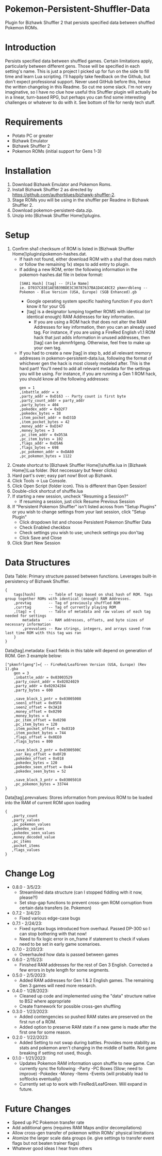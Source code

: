 # Pokemon-Persistent-Shuffler-Data
Plugin for Bizhawk Shuffler 2 that persists specified data between shuffled Pokemon ROMs.

# Introduction
Persists specified data between shuffled games. Certain limitations apply, particularly between different gens. Those will be specified in each setting's name. This is just a project I picked up for fun on the side to fill time and learn Lua scripting. I'll happily take feedback on the Github, but don't expect professional support. Never used GitHub before this, hence the written changelog in this Readme. So cut me some slack. I'm not very imaginative, so I have no clue how useful this Shuffler plugin will actually be in a linear, turn-based RPG, but perhaps you can find some interesting challenges or whatever to do with it. See bottom of file for nerdy tech stuff.

# Requirements
- Potato PC or greater
- Bizhawk Emulator
- Bizhawk Shuffler 2
- Pokemon ROMs (initial support for Gens 1-3)

# Installation
1) Download Bizhawk Emulator and Pokemon Roms.
2) Install Bizhawk Shuffler 2 as directed by https://github.com/authorblues/bizhawk-shuffler-2.
3) Stage ROMs you will be using in the shuffler per Readme in Bizhawk Shuffler 2.
3) Download pokemon-persistent-data.zip.
4) Unzip into [Bizhwak Shuffler Home]\plugins.

# Setup
1) Confirm sha1 checksum of ROM is listed in [Bizhwak Shuffler Home]\plugins\pokemon-hashes.dat.
	- If hash not found, either download ROM with a sha1 that does match or follow the remaining 1x) steps to add entry to plugin.
	- If adding a new ROM, enter the following information in the pokemon-hashes.dat file in below format:
		```
		[SHA1 Hash] [tag] -- [File Name]
		ie. D7037C83E1AE5B39BDE3C30787637BA1D4C48CE2 pkmnrdbleng -- Pokemon - Blue Version (USA, Europe) (SGB Enhanced).gb
		```
		- Google operating system specific hashing function if you don't know it for your OS
		- [tag] is a designator lumping together ROMS with identical (or identical enough) RAM Addresses for key information. 
			- If you are using a ROM hack that does not alter the RAM Addresses for key information, then you can an already used tag. For instance, if you are using a FireRed English v1.1 ROM hack that just adds information in unused addresses, then [tag] can be pkmnfrlgeng. Otherwise, feel free to make up your own tag.
	- If you had to create a new [tag] in step b, add all relevant memory addresses in pokemon-persistent-data.lua, following the format of whichever gen the hack is most closely modeled after. This is the hard part! You'll need to add all relevant metadata for the settings you will be using. For instance, if you are running a Gen 1 ROM hack, you should know all the following addresses:
		```
		gen = 1
		,inbattle_addr = x
		,party_addr = 0xD163 -- Party count is first byte
		,party_count_addr = party_addr
		,party_bytes = 404
		,pokedex_addr = 0xD2F7
		,pokedex_bytes = 38
		,item_pocket_addr = 0xD31D
		,item_pocket_bytes = 42
		,money_addr = 0xD347
		,money_bytes = 3
		,pc_item_addr = 0xD53A
		,pc_item_bytes = 102
		,flags_addr = 0xD5A6
		,flags_bytes = 698
		,pc_pokemon_addr = 0xDA80
		,pc_pokemon_bytes = 1122
		```
2) Create shortcut to [Bizhawk Shuffler Home]\shuffle.lua in [Bizhawk Home]\Lua folder. (Not neccessary but fewer clicks)
3) Hard part's over; easy part now! Boot up Bizhawk.
4) Click Tools -> Lua Console.
5) Click Open Script (folder icon). This is different than Open Session!
6) Double-click shortcut of shuffle.lua
7) If starting a new session, uncheck "Resuming a Session?"
	- If resuming a session, just click Resume Previous Session
8) If "Persistent Pokemon Shuffler" isn't listed across from "Setup Plugins" or you wish to change settings from your last session, click "Setup Plugin"
	- Click dropdown list and choose Persistent Pokemon Shuffler Data
	- Check Enabled checkbox
	- Check settings you wish to use; uncheck settings you don'tag
	- Click Save and Close
9) Click Start New Session

# Data Structures
Data Table: Primary structure passed between functions. Leverages built-in persistency of Bizhawk Shuffler.
	
	{
		tags[hash]		-- Table of tags based on sha1 hash of ROM. Tags group together ROMs with identical (enough) RAM Addresses.
		,prevtag		-- Tag of previously shuffled ROM
		,currtag		-- Tag of currently playing ROM
		,[tag] = {		-- Table of metadata and raw values of each tag needed for settings 
			metadata	-- RAM addresses, offsets, and byte sizes of necessary information
			,prevvalues	-- Raw strings, integers, and arrays saved from last time ROM with this tag was ran
		}
	}
	
Data[tag].metadata: Exact fields in this table will depend on generation of ROM. Gen 3 example below:
	
	["pkmnfrlgeng"]={ -- FireRed/LeafGreen Version (USA, Europe) (Rev 1).gba
		gen = 3
		,inbattle_addr = 0x03003529
		,party_count_addr = 0x02024029
		,party_addr = 0x02024284
		,party_bytes = 600
		
		,save_block_1_pntr = 0x03005008
		,seen1_offset = 0x05F8
		,seen2_offset = 0x3A18
		,money_offset = 0x0290
		,money_bytes = 4
		,pc_item_offset = 0x0298
		,pc_item_bytes = 120
		,item_pocket_offset = 0x0310
		,item_pocket_bytes = 744
		,flags_offset = 0x0EE0
		,flags_bytes = 800
		
		,save_block_2_pntr = 0x0300500C
		,xor_key_offset = 0x0F20
		,pokedex_offset = 0x018
		,pokedex_bytes = 120
		,pokedex_seen_offset = 0x44
		,pokedex_seen_bytes = 52
		
		,save_block_3_pntr = 0x03005010
		,pc_pokemon_bytes = 33744
	}
	
Data[tag].prevvalues: Stores information from previous ROM to be loaded into the RAM of current ROM upon loading
	
	{
	   ,party_count
	   ,party_values
	   ,pc_pokemon_values
	   ,pokedex_values
	   ,pokedex_seen_values
	   ,money_decoded_value
	   ,pc_items
	   ,pocket_items
	   ,flags_values
	}
	
# Change Log
- 0.8.0 - 3/5/23:
	- Streamlined data structure (can I stopped fiddling with it now, please?!)
	- Set stop-gap functions to prevent cross-gen ROM corruption from certain data transfers (ie. Pokemon)
- 0.7.2 - 3/4/23:
	- Fixed various edge-case bugs
- 0.7.1 - 2/24/23: 
	- Fixed syntax bugs introduced from overhaul. Passed DP-300 so I can stop bothering with that now! 
	- Need to fix logic error in on_frame if statement to check if values need to be set in early game scenarioes.
- 0.7.0 - 2/20/23:
	- Oveerhauled how data is passed between games
- 0.6.0 - 2/15/23:
	- Finished RAM addresses for the rest of Gen 3 English. Corrected a few errors in byte length for some segments.
- 0.5.0 - 2/5/2023:
	- Added RAM addresses for Gen 1 & 2 English games. The remaining Gen 3 games will need more research.
- 0.4.0 - 1/28/2023:
	- Cleaned up code and implemented using the "data" structure native to BS2 where appropriate
	- Create framework for possible cross-gen shuffling
- 0.3.0 - 1/23/2023:
	- Added contengencies so pushed RAM states are preserved on the first run of a ROM.
	- Added option to preserve RAM state if a new game is made after the first one for some reason.
- 0.2.0 - 1/22/2023:
	- Added Setting to not swap during battles. Provides more stability as stats and pokemon aren't changing in the middle of battle. Not game breaking if setting not used, though.
- 0.1.0 - 1/21/2023: 
	- Updates Pokemon RAM information upon shuffle to new game. Can currently sync the following:
		-Party
		-PC Boxes (Slow; need to improve)
		-Pokedex
		-Money
		-Items
		-Events (will probably lead to softlocks eventually)
	- Currently set up to work with FireRed/LeafGreen. Will expand in future.
		
# Future Changes
- Speed up PC Pokemon transfer rate
- Add additional gens (requires RAM Maps and/or decompilations)
- Allow cross-gen transfer of pokemon within ROMs' physical limitations
- Atomize the larger scale data groups (ie. give settings to transfer event flags but not beaten trainer flags)
- Whatever good ideas I hear from others
